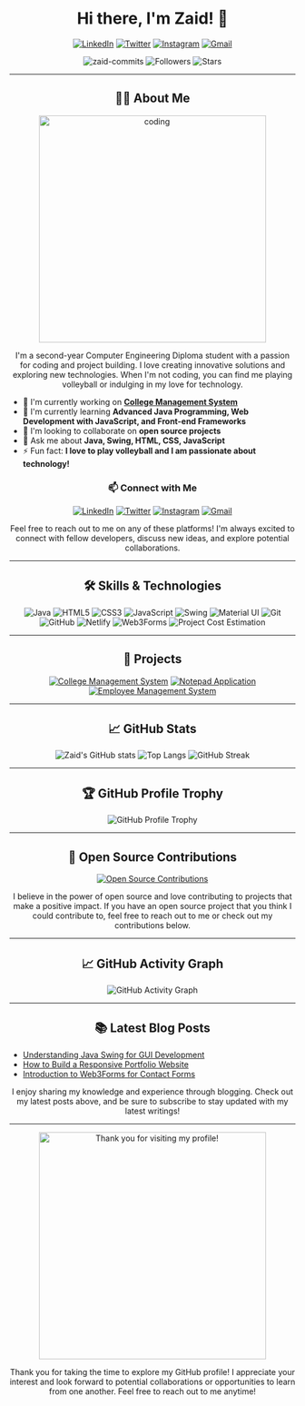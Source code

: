 <h1 align="center">Hi there, I'm Zaid! 👋</h1>

<p align="center">
  <a href="https://www.linkedin.com/in/your-linkedin"><img alt="LinkedIn" src="https://img.shields.io/badge/LinkedIn-0A66C2?style=for-the-badge&logo=linkedin&logoColor=white"/></a>
  <a href="https://twitter.com/your-twitter"><img alt="Twitter" src="https://img.shields.io/badge/Twitter-1DA1F2?style=for-the-badge&logo=twitter&logoColor=white"/></a>
  <a href="https://instagram.com/your-instagram"><img alt="Instagram" src="https://img.shields.io/badge/Instagram-E4405F?style=for-the-badge&logo=instagram&logoColor=white"/></a>
  <a href="mailto:your-email@example.com"><img alt="Gmail" src="https://img.shields.io/badge/Gmail-D14836?style=for-the-badge&logo=gmail&logoColor=white"/></a>
</p>

<p align="center">
  <img src="https://komarev.com/ghpvc/?username=zaid-commits&label=Profile%20views&color=0e75b6&style=flat" alt="zaid-commits" />
  <img src="https://img.shields.io/github/followers/zaid-commits?label=Followers&style=flat&color=0e75b6" alt="Followers" />
  <img src="https://img.shields.io/github/stars/zaid-commits?label=Stars&style=flat&color=0e75b6" alt="Stars" />
</p>

---

<h2 align="center">🙋‍♂️ About Me</h2>

<p align="center">
  <img src="https://media.giphy.com/media/26tn33aiTi1jkl6H6/giphy.gif" alt="coding" width="400">
</p>

<p align="center">
  I'm a second-year Computer Engineering Diploma student with a passion for coding and project building. I love creating innovative solutions and exploring new technologies. When I'm not coding, you can find me playing volleyball or indulging in my love for technology.
</p>

- 🔭 I'm currently working on **[College Management System](https://github.com/zaid-commits/college-management-system)**
- 🌱 I'm currently learning **Advanced Java Programming, Web Development with JavaScript, and Front-end Frameworks**
- 👯 I'm looking to collaborate on **open source projects**
- 💬 Ask me about **Java, Swing, HTML, CSS, JavaScript**
- ⚡ Fun fact: **I love to play volleyball and I am passionate about technology!**

<h3 align="center">📫 Connect with Me</h3>

<p align="center">
  <a href="https://www.linkedin.com/in/your-linkedin"><img alt="LinkedIn" src="https://img.shields.io/badge/LinkedIn-0A66C2?style=for-the-badge&logo=linkedin&logoColor=white"/></a>
  <a href="https://twitter.com/your-twitter"><img alt="Twitter" src="https://img.shields.io/badge/Twitter-1DA1F2?style=for-the-badge&logo=twitter&logoColor=white"/></a>
  <a href="https://instagram.com/your-instagram"><img alt="Instagram" src="https://img.shields.io/badge/Instagram-E4405F?style=for-the-badge&logo=instagram&logoColor=white"/></a>
  <a href="mailto:your-email@example.com"><img alt="Gmail" src="https://img.shields.io/badge/Gmail-D14836?style=for-the-badge&logo=gmail&logoColor=white"/></a>
</p>

<p align="center">
  Feel free to reach out to me on any of these platforms! I'm always excited to connect with fellow developers, discuss new ideas, and explore potential collaborations.
</p>

---

<h2 align="center">🛠 Skills & Technologies</h2>

<p align="center">
  <img alt="Java" src="https://img.shields.io/badge/Java-007396?style=for-the-badge&logo=java&logoColor=white"/>
  <img alt="HTML5" src="https://img.shields.io/badge/HTML5-E34F26?style=for-the-badge&logo=html5&logoColor=white"/>
  <img alt="CSS3" src="https://img.shields.io/badge/CSS3-1572B6?style=for-the-badge&logo=css3&logoColor=white"/>
  <img alt="JavaScript" src="https://img.shields.io/badge/JavaScript-F7DF1E?style=for-the-badge&logo=javascript&logoColor=black"/>
  <img alt="Swing" src="https://img.shields.io/badge/Swing-007396?style=for-the-badge&logo=java&logoColor=white"/>
  <img alt="Material UI" src="https://img.shields.io/badge/Material--UI-0081CB?style=for-the-badge&logo=material-ui&logoColor=white"/>
  <img alt="Git" src="https://img.shields.io/badge/Git-F05032?style=for-the-badge&logo=git&logoColor=white"/>
  <img alt="GitHub" src="https://img.shields.io/badge/GitHub-181717?style=for-the-badge&logo=github&logoColor=white"/>
  <img alt="Netlify" src="https://img.shields.io/badge/Netlify-00C7B7?style=for-the-badge&logo=netlify&logoColor=white"/>
  <img alt="Web3Forms" src="https://img.shields.io/badge/Web3Forms-292929?style=for-the-badge&logoColor=white"/>
  <img alt="Project Cost Estimation" src="https://img.shields.io/badge/Project%20Cost%20Estimation-blue?style=for-the-badge&logo=project&logoColor=white"/>
</p>

---

<h2 align="center">🚀 Projects</h2>

<p align="center">
  <a href="https://github.com/zaid-commits/college-management-system"><img src="https://github-readme-stats.vercel.app/api/pin/?username=zaid-commits&repo=college-management-system&theme=radical" alt="College Management System"></a>
  <a href="https://github.com/zaid-commits/notepad-application"><img src="https://github-readme-stats.vercel.app/api/pin/?username=zaid-commits&repo=notepad-application&theme=radical" alt="Notepad Application"></a>
  <a href="https://github.com/zaid-commits/employee-management-system"><img src="https://github-readme-stats.vercel.app/api/pin/?username=zaid-commits&repo=employee-management-system&theme=radical" alt="Employee Management System"></a>
</p>

---

<h2 align="center">📈 GitHub Stats</h2>

<p align="center">
  <img src="https://github-readme-stats.vercel.app/api?username=zaid-commits&show_icons=true&theme=radical" alt="Zaid's GitHub stats">
  <img src="https://github-readme-stats.vercel.app/api/top-langs/?username=zaid-commits&layout=compact&theme=radical" alt="Top Langs">
  <img src="https://github-readme-streak-stats.herokuapp.com/?user=zaid-commits&theme=radical" alt="GitHub Streak">
</p>

---

<h2 align="center">🏆 GitHub Profile Trophy</h2>

<p align="center">
  <img src="https://github-profile-trophy.vercel.app/?username=zaid-commits&theme=radical&no-bg=true&no-frame=true" alt="GitHub Profile Trophy">
</p>

---

<h2 align="center">🌟 Open Source Contributions</h2>

<p align="center">
  <a href="https://github.com/zaid-commits/repository-name"><img src="https://opencollective.com/webpack/donate/button.png?color=blue" alt="Open Source Contributions"></a>
</p>

<p align="center">
  I believe in the power of open source and love contributing to projects that make a positive impact. If you have an open source project that you think I could contribute to, feel free to reach out to me or check out my contributions below.
</p>

---

<h2 align="center">📈 GitHub Activity Graph</h2>

<p align="center">
  <img src="https://activity-graph.herokuapp.com/graph?username=zaid-commits&theme=radical&hide_border=true" alt="GitHub Activity Graph">
</p>

---

<h2 align="center">📚 Latest Blog Posts</h2>

<p align="center">
  <ul>
    <li><a href="https://your-blog-link.com/java-swing">Understanding Java Swing for GUI Development</a></li>
    <li><a href="https://your-blog-link.com/responsive-portfolio">How to Build a Responsive Portfolio Website</a></li>
    <li><a href="https://your-blog-link.com/web3forms">Introduction to Web3Forms for Contact Forms</a></li>
  </ul>
</p>

<p align="center">
  I enjoy sharing my knowledge and experience through blogging. Check out my latest posts above, and be sure to subscribe to stay updated with my latest writings!
</p>

---

<p align="center">
  <img src="https://media.giphy.com/media/l3vQXT3G8VJz7gfF2/giphy.gif" alt="Thank you for visiting my profile!" width="400">
</p>

<p align="center">
  Thank you for taking the time to explore my GitHub profile! I appreciate your interest and look forward to potential collaborations or opportunities to learn from one another. Feel free to reach out to me anytime!
</p>

